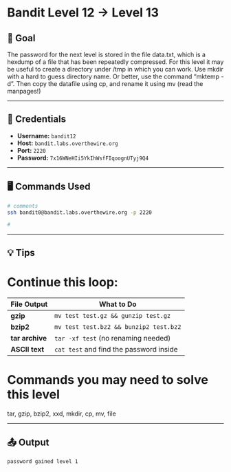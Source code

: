 # Bandit Level 12 → Level 13

## 🧠 Goal

The password for the next level is stored in the file data.txt, which is a hexdump of a file that has been repeatedly compressed. For this level it may be useful to create a directory under /tmp in which you can work. Use mkdir with a hard to guess directory name. Or better, use the command “mktemp -d”. Then copy the datafile using cp, and rename it using mv (read the manpages!)

---

## 🔐 Credentials

- **Username:** `bandit12`
- **Host:** `bandit.labs.overthewire.org`
- **Port:** `2220`
- **Password:** `7x16WNeHIi5YkIhWsfFIqoognUTyj9Q4`

---

## 🖥️ Commands Used

```bash
# comments
ssh bandit0@bandit.labs.overthewire.org -p 2220

#
```
___

## 💡 Tips

# Continue this loop:

| **File Output**   | **What to Do**                                          |
|-------------------|---------------------------------------------------------|
| **gzip**          | `mv test test.gz && gunzip test.gz`                     |
| **bzip2**         | `mv test test.bz2 && bunzip2 test.bz2`                  |
| **tar archive**   | `tar -xf test` (no renaming needed)                     |
| **ASCII text**    | `cat test` and find the password inside                 |

# Commands you may need to solve this level

tar, gzip, bzip2, xxd, mkdir, cp, mv, file
___

## 📤 Output
```bash
password gained level 1 
```

